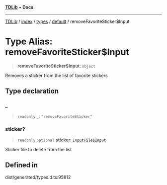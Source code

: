 [**TDLib**](../../../../../../README.md) • **Docs**

***

[TDLib](../../../../../../modules.md) / [index](../../../../../README.md) / [types](../../../README.md) / [default](../README.md) / removeFavoriteSticker$Input

# Type Alias: removeFavoriteSticker$Input

> **removeFavoriteSticker$Input**: `object`

Removes a sticker from the list of favorite stickers

## Type declaration

### \_

> `readonly` **\_**: `"removeFavoriteSticker"`

### sticker?

> `readonly` `optional` **sticker**: [`InputFile$Input`](InputFile$Input.md)

Sticker file to delete from the list

## Defined in

dist/generated/types.d.ts:95812
